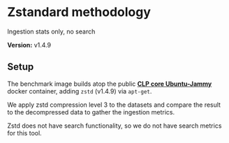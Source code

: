 # Zstandard methodology

Ingestion stats only, no search

**Version:** v1.4.9

## Setup

The benchmark image builds atop the public [**CLP core Ubuntu-Jammy**](https://github.com/y-scope/clp/pkgs/container/clp%2Fclp-core-dependencies-x86-ubuntu-jammy) docker container, adding `zstd` (v1.4.9) via `apt-get`.

We apply zstd compression level 3 to the datasets and compare the result to the decompressed data to gather the ingestion metrics.

Zstd does not have search functionality, so we do not have search metrics for this tool.

